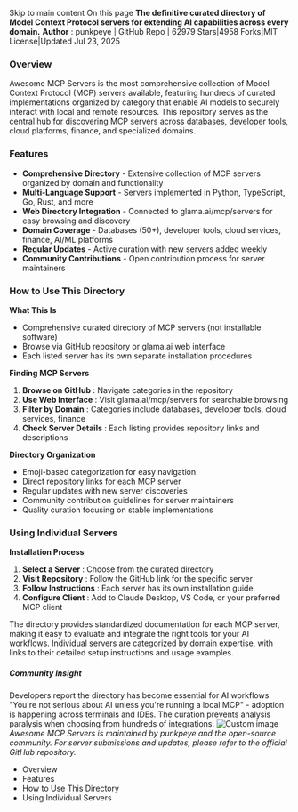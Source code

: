 Skip to main content
On this page
**The definitive curated directory of Model Context Protocol servers for extending AI capabilities across every domain.**
**Author** : punkpeye | GitHub Repo | 62979 Stars|4958 Forks|MIT License|Updated Jul 23, 2025
### Overview​
Awesome MCP Servers is the most comprehensive collection of Model Context Protocol (MCP) servers available, featuring hundreds of curated implementations organized by category that enable AI models to securely interact with local and remote resources. This repository serves as the central hub for discovering MCP servers across databases, developer tools, cloud platforms, finance, and specialized domains.
### Features​
  * **Comprehensive Directory** - Extensive collection of MCP servers organized by domain and functionality
  * **Multi-Language Support** - Servers implemented in Python, TypeScript, Go, Rust, and more
  * **Web Directory Integration** - Connected to glama.ai/mcp/servers for easy browsing and discovery
  * **Domain Coverage** - Databases (50+), developer tools, cloud services, finance, AI/ML platforms
  * **Regular Updates** - Active curation with new servers added weekly
  * **Community Contributions** - Open contribution process for server maintainers


### How to Use This Directory​
**What This Is**
  * Comprehensive curated directory of MCP servers (not installable software)
  * Browse via GitHub repository or glama.ai web interface
  * Each listed server has its own separate installation procedures


**Finding MCP Servers**
  1. **Browse on GitHub** : Navigate categories in the repository
  2. **Use Web Interface** : Visit glama.ai/mcp/servers for searchable browsing
  3. **Filter by Domain** : Categories include databases, developer tools, cloud services, finance
  4. **Check Server Details** : Each listing provides repository links and descriptions


**Directory Organization**
  * Emoji-based categorization for easy navigation
  * Direct repository links for each MCP server
  * Regular updates with new server discoveries
  * Community contribution guidelines for server maintainers
  * Quality curation focusing on stable implementations


### Using Individual Servers​
**Installation Process**
  1. **Select a Server** : Choose from the curated directory
  2. **Visit Repository** : Follow the GitHub link for the specific server
  3. **Follow Instructions** : Each server has its own installation guide
  4. **Configure Client** : Add to Claude Desktop, VS Code, or your preferred MCP client


The directory provides standardized documentation for each MCP server, making it easy to evaluate and integrate the right tools for your AI workflows. Individual servers are categorized by domain expertise, with links to their detailed setup instructions and usage examples.
##### Community Insight
Developers report the directory has become essential for AI workflows. "You're not serious about AI unless you're running a local MCP" - adoption is happening across terminals and IDEs. The curation prevents analysis paralysis when choosing from hundreds of integrations.
![Custom image](https://www.claudelog.com/img/discovery/018.png)
_Awesome MCP Servers is maintained by punkpeye and the open-source community. For server submissions and updates, please refer to the official GitHub repository._
  * Overview
  * Features
  * How to Use This Directory
  * Using Individual Servers


